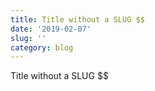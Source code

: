 ```yaml
---
title: Title without a SLUG $$
date: '2019-02-07'
slug: ''
category: blog
---
```

Title without a SLUG $$
